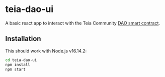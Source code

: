 # teia-dao-ui

A basic react app to interact with the Teia Community [DAO smart contract](hhttps://github.com/teia-community/teia-smart-contracts/blob/main/python/contracts/daoGovernance.py).

## Installation

This should work with Node.js v16.14.2:

```bash
cd teia-dao-ui
npm install
npm start
```
